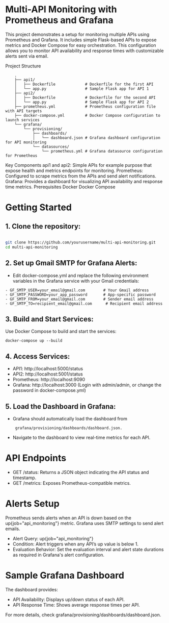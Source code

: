 # Multi-API Monitoring with Prometheus and Grafana
This project demonstrates a setup for monitoring multiple APIs using Prometheus and Grafana. It includes simple Flask-based APIs to expose metrics and Docker Compose for easy orchestration. This configuration allows you to monitor API availability and response times with customizable alerts sent via email.

Project Structure
```
    .
    ├── api1/
    │   ├── Dockerfile             # Dockerfile for the first API
    │   └── app.py                 # Sample Flask app for API 1
    ├── api2/
    │   ├── Dockerfile             # Dockerfile for the second API
    │   └── app.py                 # Sample Flask app for API 2
    ├── prometheus.yml             # Prometheus configuration file with API targets
    ├── docker-compose.yml         # Docker Compose configuration to launch services
    └── grafana/
        └── provisioning/
            ├── dashboards/
            │   └── dashboard.json # Grafana dashboard configuration for API monitoring
            └── datasources/
                └── prometheus.yml # Grafana datasource configuration for Prometheus
```
Key Components
api1 and api2: Simple APIs for example purpose that expose health and metrics endpoints for monitoring.
Prometheus: Configured to scrape metrics from the APIs and send alert notifications.
Grafana: Provides a dashboard for visualizing API availability and response time metrics.
Prerequisites
Docker
Docker Compose

# Getting Started
## 1. Clone the repository:

```bash

git clone https://github.com/yourusername/multi-api-monitoring.git
cd multi-api-monitoring
```
## 2. Set up Gmail SMTP for Grafana Alerts:

 * Edit docker-compose.yml and replace the following environment variables in the Grafana service with your Gmail credentials:

```
- GF_SMTP_USER=your_email@gmail.com        # Your Gmail address
- GF_SMTP_PASSWORD=your_app_password       # App-specific password
- GF_SMTP_FROM=your_email@gmail.com        # Sender email address
- GF_SMTP_TO=recipient_email@gmail.com      # Recipient email address
```
## 3. Build and Start Services:

Use Docker Compose to build and start the services:

```
docker-compose up --build
```
## 4. Access Services:

 * API1: http://localhost:5000/status
 * API2: http://localhost:5001/status
 * Prometheus: http://localhost:9090
 * Grafana: http://localhost:3000 (Login with admin/admin, or change the password in docker-compose.yml)
   
## 5. Load the Dashboard in Grafana:

* Grafana should automatically load the dashboard from
  ```
   grafana/provisioning/dashboards/dashboard.json.
  ```
* Navigate to the dashboard to view real-time metrics for each API.
# API Endpoints
* GET /status: Returns a JSON object indicating the API status and timestamp.
* GET /metrics: Exposes Prometheus-compatible metrics.
  
# Alerts Setup
Prometheus sends alerts when an API is down based on the up{job="api_monitoring"} metric. Grafana uses SMTP settings to send alert emails.

* Alert Query:
  up{job="api_monitoring"}
* Condition:
  Alert triggers when any API’s up value is below 1.
* Evaluation Behavior:
  Set the evaluation interval and alert state durations as required in Grafana's alert configuration.

# Sample Grafana Dashboard
The dashboard provides:

* API Availability: Displays up/down status of each API.
* API Response Time: Shows average response times per API.
  
For more details, check grafana/provisioning/dashboards/dashboard.json.

